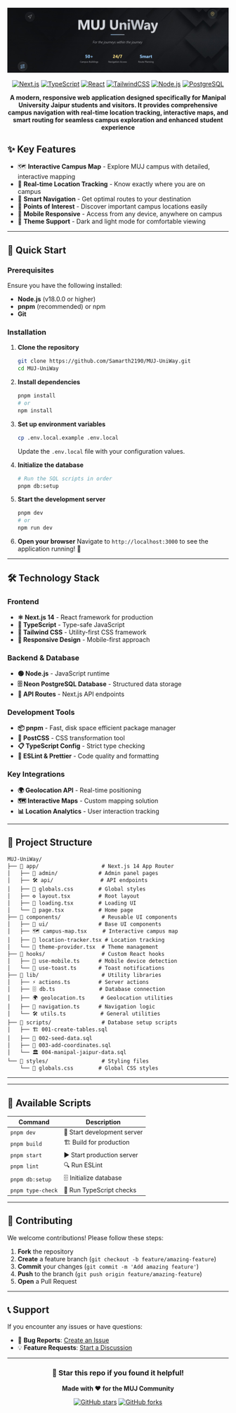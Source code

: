 <div align="center">


  ![UniWay banner](./assets/MUJ-UNIWAY4.jpg)

[![Next.js](https://img.shields.io/badge/N-Next.js-black)](https://nextjs.org/)
[![TypeScript](https://img.shields.io/badge/TypeScript-3178C6?style=flat&logo=typescript&logoColor=white)](https://www.typescriptlang.org/)
[![React](https://img.shields.io/badge/React-61DAFB?style=flat&logo=react&logoColor=black)](https://reactjs.org/)
[![TailwindCSS](https://img.shields.io/badge/Tailwind_CSS-06B6D4?style=flat&logo=tailwind-css&logoColor=white)](https://tailwindcss.com/)
[![Node.js](https://img.shields.io/badge/Node.js-339933?style=flat&logo=node.js&logoColor=white)](https://nodejs.org/)
[![PostgreSQL](https://badgen.net/badge/icon/postgresql?icon=postgresql&label)]()

**A modern, responsive web application designed specifically for Manipal University Jaipur students and visitors. It provides comprehensive campus navigation with real-time location tracking, interactive maps, and smart routing for seamless campus exploration and enhanced student experience**


</div>



## ✨ Key Features

- 🗺️ **Interactive Campus Map** - Explore MUJ campus with detailed, interactive mapping
- 📍 **Real-time Location Tracking** - Know exactly where you are on campus
- 🧭 **Smart Navigation** - Get optimal routes to your destination
- 🎯 **Points of Interest** - Discover important campus locations easily
- 📱 **Mobile Responsive** - Access from any device, anywhere on campus
- 🌙 **Theme Support** - Dark and light mode for comfortable viewing

---

## 🚀 Quick Start

### Prerequisites

Ensure you have the following installed:
- **Node.js** (v18.0.0 or higher)
- **pnpm** (recommended) or npm
- **Git**

### Installation

1. **Clone the repository**
   ```bash
   git clone https://github.com/Samarth2190/MUJ-UniWay.git
   cd MUJ-UniWay
   ```

2. **Install dependencies**
   ```bash
   pnpm install
   # or
   npm install
   ```

3. **Set up environment variables**
   ```bash
   cp .env.local.example .env.local
   ```
   Update the `.env.local` file with your configuration values.

4. **Initialize the database**
   ```bash
   # Run the SQL scripts in order
   pnpm db:setup
   ```

5. **Start the development server**
   ```bash
   pnpm dev
   # or
   npm run dev
   ```

6. **Open your browser**
   Navigate to `http://localhost:3000` to see the application running! 🎉

---

## 🛠️ Technology Stack

### Frontend
- **⚛️ Next.js 14** - React framework for production
- **🔷 TypeScript** - Type-safe JavaScript
- **🎨 Tailwind CSS** - Utility-first CSS framework
- **📱 Responsive Design** - Mobile-first approach

### Backend & Database
- **🟢 Node.js** - JavaScript runtime
- **🗄️ Neon PostgreSQL Database** - Structured data storage
- **🔗 API Routes** - Next.js API endpoints

### Development Tools
- **📦 pnpm** - Fast, disk space efficient package manager
- **🔧 PostCSS** - CSS transformation tool
- **📋 TypeScript Config** - Strict type checking
- **🎯 ESLint & Prettier** - Code quality and formatting

### Key Integrations
- **🌍 Geolocation API** - Real-time positioning
- **🗺️ Interactive Maps** - Custom mapping solution
- **📊 Location Analytics** - User interaction tracking

---

## 📁 Project Structure

```
MUJ-UniWay/
├── 📂 app/                    # Next.js 14 App Router
│   ├── 🔐 admin/             # Admin panel pages
│   ├── 🛠️ api/               # API endpoints
│   ├── 🎨 globals.css        # Global styles
│   ├── ⚙️ layout.tsx         # Root layout
│   ├── 🔄 loading.tsx        # Loading UI
│   └── 📄 page.tsx           # Home page
├── 📂 components/             # Reusable UI components
│   ├── 🧩 ui/                # Base UI components
│   ├── 🗺️ campus-map.tsx     # Interactive campus map
│   ├── 📍 location-tracker.tsx # Location tracking
│   └── 🎨 theme-provider.tsx  # Theme management
├── 📂 hooks/                  # Custom React hooks
│   ├── 📱 use-mobile.ts      # Mobile device detection
│   └── 🍞 use-toast.ts       # Toast notifications
├── 📂 lib/                    # Utility libraries
│   ├── ⚡ actions.ts         # Server actions
│   ├── 🗄️ db.ts              # Database connection
│   ├── 🌍 geolocation.ts     # Geolocation utilities
│   ├── 🧭 navigation.ts      # Navigation logic
│   └── 🛠️ utils.ts           # General utilities
├── 📂 scripts/                # Database setup scripts
│   ├── 🏗️ 001-create-tables.sql
│   ├── 🌱 002-seed-data.sql
│   ├── 📍 003-add-coordinates.sql
│   └── 🏛️ 004-manipal-jaipur-data.sql
└── 📂 styles/                 # Styling files
    └── 🎨 globals.css        # Global CSS styles
```

---

---

## 🔧 Available Scripts

| Command | Description |
|---------|-------------|
| `pnpm dev` | 🚀 Start development server |
| `pnpm build` | 🏗️ Build for production |
| `pnpm start` | ▶️ Start production server |
| `pnpm lint` | 🔍 Run ESLint |
| `pnpm db:setup` | 🗄️ Initialize database |
| `pnpm type-check` | 🔷 Run TypeScript checks |

---

## 🤝 Contributing

We welcome contributions! Please follow these steps:

1. **Fork** the repository
2. **Create** a feature branch (`git checkout -b feature/amazing-feature`)
3. **Commit** your changes (`git commit -m 'Add amazing feature'`)
4. **Push** to the branch (`git push origin feature/amazing-feature`)
5. **Open** a Pull Request

---

## 📞 Support

If you encounter any issues or have questions:

- 🐛 **Bug Reports**: [Create an Issue](https://github.com/Samarth2190/MUJ-UniWay/issues)
- 💡 **Feature Requests**: [Start a Discussion](https://github.com/Samarth2190/MUJ-UniWay/discussions)

---

<div align="center">

### 🌟 Star this repo if you found it helpful!

**Made with ❤️ for the MUJ Community**

[![GitHub stars](https://img.shields.io/github/stars/Samarth2190/MUJ-UniWay?style=social)](https://github.com/Samarth2190/MUJ-UniWay/stargazers)
[![GitHub forks](https://img.shields.io/github/forks/Samarth2190/MUJ-UniWay?style=social)](https://github.com/Samarth2190/MUJ-UniWay/network)

</div>
